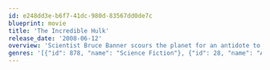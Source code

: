 ```yaml
---
id: e248dd3e-b6f7-41dc-980d-83567dd0de7c
blueprint: movie
title: 'The Incredible Hulk'
release_date: '2008-06-12'
overview: 'Scientist Bruce Banner scours the planet for an antidote to the unbridled force of rage within him: the Hulk. But when the military masterminds who dream of exploiting his powers force him back to civilization, he finds himself coming face to face with a new, deadly foe.'
genres: '[{"id": 878, "name": "Science Fiction"}, {"id": 28, "name": "Action"}, {"id": 12, "name": "Adventure"}]'
---
```

